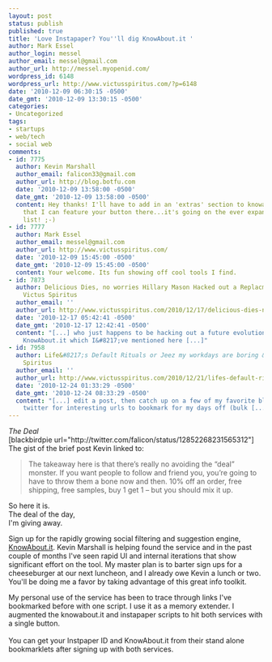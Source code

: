 ```yaml
---
layout: post
status: publish
published: true
title: 'Love Instapaper? You''ll dig KnowAbout.it '
author: Mark Essel
author_login: messel
author_email: messel@gmail.com
author_url: http://messel.myopenid.com/
wordpress_id: 6148
wordpress_url: http://www.victusspiritus.com/?p=6148
date: '2010-12-09 06:30:15 -0500'
date_gmt: '2010-12-09 13:30:15 -0500'
categories:
- Uncategorized
tags:
- startups
- web/tech
- social web
comments:
- id: 7775
  author: Kevin Marshall
  author_email: falicon33@gmail.com
  author_url: http://blog.botfu.com
  date: '2010-12-09 13:58:00 -0500'
  date_gmt: '2010-12-09 13:58:00 -0500'
  content: Hey thanks! I'll have to add in an 'extras' section to knowabout.it so
    that I can feature your button there...it's going on the ever expanding 'to-do'
    list! ;-)
- id: 7777
  author: Mark Essel
  author_email: messel@gmail.com
  author_url: http://www.victusspiritus.com/
  date: '2010-12-09 15:45:00 -0500'
  date_gmt: '2010-12-09 15:45:00 -0500'
  content: Your welcome. Its fun showing off cool tools I find.
- id: 7873
  author: Delicious Dies, no worries Hillary Mason Hacked out a Replacment &raquo;
    Victus Spiritus
  author_email: ''
  author_url: http://www.victusspiritus.com/2010/12/17/delicious-dies-no-worries-hillary-mason-hacked-out-a-replacment/
  date: '2010-12-17 05:42:41 -0500'
  date_gmt: '2010-12-17 12:42:41 -0500'
  content: "[...] who just happens to be hacking out a future evolution of Delicious,
    KnowAbout.it which I&#8217;ve mentioned here [...]"
- id: 7958
  author: Life&#8217;s Default Rituals or Jeez my workdays are boring &raquo; Victus
    Spiritus
  author_email: ''
  author_url: http://www.victusspiritus.com/2010/12/21/lifes-default-rituals-or-jeez-my-workdays-are-boring/
  date: '2010-12-24 01:33:29 -0500'
  date_gmt: '2010-12-24 08:33:29 -0500'
  content: "[...] edit a post, then catch up on a few of my favorite blogs and check
    twitter for interesting urls to bookmark for my days off (bulk [...]"
---
```

<p><i>The Deal</i><br />
[blackbirdpie url="http://twitter.com/falicon/status/12852268231565312"]<br />
The gist of the brief post Kevin linked to:</p>
<blockquote><p>
The takeaway here is that there’s really no avoiding the “deal” monster. If you want people to follow and friend you, you’re going to have to throw them a bone now and then. 10% off an order, free shipping, free samples, buy 1 get 1 – but you should mix it up.
</p></blockquote>
<p>So here it is.<br />
The deal of the day,<br />
I'm giving away. </p>
<p>Sign up for the rapidly growing social filtering and suggestion engine, <a href="http://knowabout.it">KnowAbout.it</a>. Kevin Marshall is helping found the service and in the past couple of months I've seen rapid UI and internal iterations that show significant effort on the tool. My master plan is to barter sign ups for a cheeseburger at our next luncheon, and I already owe Kevin a lunch or two. You'll be doing me a favor by taking advantage of this great info toolkit.</p>
<p>My personal use of the service has been to trace through links I've bookmarked before with one script. I use it as a memory extender. I augmented the knowabout.it and instapaper scripts to hit both services with a single button.<br />
<script src="https://gist.github.com/734704.js"> </script><br />
You can get your Instpaper ID and KnowAbout.it from their stand alone bookmarklets after signing up with both services.</p>
